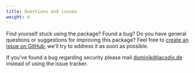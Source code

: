 ```yaml
---
title: Questions and issues
weight: 4
---
```


Find yourself stuck using the package? Found a bug? Do you have general questions or suggestions for improving 
this package? Feel free to [create an issue on GitHub](https://github.com/lacodix/laravel-scoped-mail-config/issues), we'll 
try to address it as soon as possible.

If you've found a bug regarding security please mail [dominik@lacodix.de](mailto:dominik@lacodix.de) instead of using
the issue tracker.
